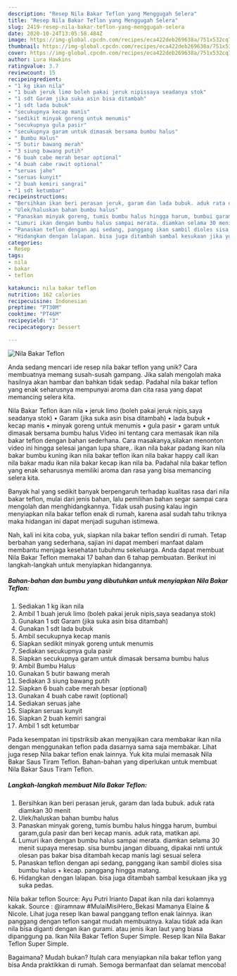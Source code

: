 ```yaml
---
description: "Resep Nila Bakar Teflon yang Menggugah Selera"
title: "Resep Nila Bakar Teflon yang Menggugah Selera"
slug: 2419-resep-nila-bakar-teflon-yang-menggugah-selera
date: 2020-10-24T13:05:58.484Z
image: https://img-global.cpcdn.com/recipes/eca422deb269638a/751x532cq70/nila-bakar-teflon-foto-resep-utama.jpg
thumbnail: https://img-global.cpcdn.com/recipes/eca422deb269638a/751x532cq70/nila-bakar-teflon-foto-resep-utama.jpg
cover: https://img-global.cpcdn.com/recipes/eca422deb269638a/751x532cq70/nila-bakar-teflon-foto-resep-utama.jpg
author: Lura Hawkins
ratingvalue: 3.7
reviewcount: 15
recipeingredient:
- "1 kg ikan nila"
- "1 buah jeruk limo boleh pakai jeruk nipissaya seadanya stok"
- "1 sdt Garam jika suka asin bisa ditambah"
- "1 sdt lada bubuk"
- "secukupnya kecap manis"
- "sedikit minyak goreng untuk menumis"
- "secukupnya gula pasir"
- "secukupnya garam untuk dimasak bersama bumbu halus"
- " Bumbu Halus"
- "5 butir bawang merah"
- "3 siung bawang putih"
- "6 buah cabe merah besar optional"
- "4 buah cabe rawit optional"
- "seruas jahe"
- "seruas kunyit"
- "2 buah kemiri sangrai"
- "1 sdt ketumbar"
recipeinstructions:
- "Bersihkan ikan beri perasan jeruk, garam dan lada bubuk. aduk rata diamkan 30 menit"
- "Ulek/haluskan bahan bumbu halus"
- "Panaskan minyak goreng, tumis bumbu halus hingga harum, bumbui garam,gula pasir dan beri kecap manis. aduk rata, matikan api."
- "Lumuri ikan dengan bumbu halus sampai merata. diamkan selama 30 menit supaya meresap. sisa bumbu jangan dibuang, dipakai nnti untuk olesan pas bakar bisa ditambah kecap manis lagi sesuai selera"
- "Panaskan teflon dengan api sedang, panggang ikan sambil dioles sisa bumbu halus + kecap. panggang hingga matang."
- "Hidangkan dengan lalapan. bisa juga ditambah sambal kesukaan jika yg suka pedas."
categories:
- Resep
tags:
- nila
- bakar
- teflon

katakunci: nila bakar teflon 
nutrition: 162 calories
recipecuisine: Indonesian
preptime: "PT30M"
cooktime: "PT46M"
recipeyield: "3"
recipecategory: Dessert

---
```



![Nila Bakar Teflon](https://img-global.cpcdn.com/recipes/eca422deb269638a/751x532cq70/nila-bakar-teflon-foto-resep-utama.jpg)

Anda sedang mencari ide resep nila bakar teflon yang unik? Cara membuatnya memang susah-susah gampang. Jika salah mengolah maka hasilnya akan hambar dan bahkan tidak sedap. Padahal nila bakar teflon yang enak seharusnya mempunyai aroma dan cita rasa yang dapat memancing selera kita.

Nila Bakar Teflon ikan nila • jeruk limo (boleh pakai jeruk nipis,saya seadanya stok) • Garam (jika suka asin bisa ditambah) • lada bubuk • kecap manis • minyak goreng untuk menumis • gula pasir • garam untuk dimasak bersama bumbu halus Video ini tentang cara memasak ikan nila bakar teflon dengan bahan sederhana. Cara masakanya,silakan menonton video ini hingga selesai jangan lupa share,. ikan nila bakar padang ikan nila bakar bumbu kuning ikan nila bakar teflon ikan nila bakar happy call ikan nila bakar madu ikan nila bakar kecap ikan nila ba. Padahal nila bakar teflon yang enak seharusnya memiliki aroma dan rasa yang bisa memancing selera kita.

Banyak hal yang sedikit banyak berpengaruh terhadap kualitas rasa dari nila bakar teflon, mulai dari jenis bahan, lalu pemilihan bahan segar sampai cara mengolah dan menghidangkannya. Tidak usah pusing kalau ingin menyiapkan nila bakar teflon enak di rumah, karena asal sudah tahu triknya maka hidangan ini dapat menjadi suguhan istimewa.


Nah, kali ini kita coba, yuk, siapkan nila bakar teflon sendiri di rumah. Tetap berbahan yang sederhana, sajian ini dapat memberi manfaat dalam membantu menjaga kesehatan tubuhmu sekeluarga. Anda dapat membuat Nila Bakar Teflon memakai 17 bahan dan 6 tahap pembuatan. Berikut ini langkah-langkah untuk menyiapkan hidangannya.

<!--inarticleads1-->

##### Bahan-bahan dan bumbu yang dibutuhkan untuk menyiapkan Nila Bakar Teflon:

1. Sediakan 1 kg ikan nila
1. Ambil 1 buah jeruk limo (boleh pakai jeruk nipis,saya seadanya stok)
1. Gunakan 1 sdt Garam (jika suka asin bisa ditambah)
1. Gunakan 1 sdt lada bubuk
1. Ambil secukupnya kecap manis
1. Siapkan sedikit minyak goreng untuk menumis
1. Sediakan secukupnya gula pasir
1. Siapkan secukupnya garam untuk dimasak bersama bumbu halus
1. Ambil  Bumbu Halus
1. Gunakan 5 butir bawang merah
1. Sediakan 3 siung bawang putih
1. Siapkan 6 buah cabe merah besar (optional)
1. Gunakan 4 buah cabe rawit (optional)
1. Sediakan seruas jahe
1. Siapkan seruas kunyit
1. Siapkan 2 buah kemiri sangrai
1. Ambil 1 sdt ketumbar


Pada kesempatan ini tipstriksib akan menyajikan cara membakar ikan nila dengan menggunakan teflon pada dasarnya sama saja membakar. Lihat juga resep Nila bakar teflon enak lainnya. Yuk kita mulai memasak Nila Bakar Saus Tiram Teflon. Bahan-bahan yang diperlukan untuk membuat Nila Bakar Saus Tiram Teflon. 

<!--inarticleads2-->

##### Langkah-langkah membuat Nila Bakar Teflon:

1. Bersihkan ikan beri perasan jeruk, garam dan lada bubuk. aduk rata diamkan 30 menit
1. Ulek/haluskan bahan bumbu halus
1. Panaskan minyak goreng, tumis bumbu halus hingga harum, bumbui garam,gula pasir dan beri kecap manis. aduk rata, matikan api.
1. Lumuri ikan dengan bumbu halus sampai merata. diamkan selama 30 menit supaya meresap. sisa bumbu jangan dibuang, dipakai nnti untuk olesan pas bakar bisa ditambah kecap manis lagi sesuai selera
1. Panaskan teflon dengan api sedang, panggang ikan sambil dioles sisa bumbu halus + kecap. panggang hingga matang.
1. Hidangkan dengan lalapan. bisa juga ditambah sambal kesukaan jika yg suka pedas.


Nila bakar teflon Source: Ayu Putri Irianto Dapat ikan nila dari kolamnya kakak. Source : @iramnaw #MulaiMisiHero_Bekasi Mamanya Elaine &amp; Nicole. Lihat juga resep Ikan bawal panggang teflon enak lainnya. ikan panggang dengan teflon sangat mudah membuatnya. kalau tidak ada ikan nila bisa diganti dengan ikan gurami. atau jenis ikan laut yang biasa dipanggung pa. Ikan Nila Bakar Teflon Super Simple. Resep Ikan Nila Bakar Teflon Super Simple. 

Bagaimana? Mudah bukan? Itulah cara menyiapkan nila bakar teflon yang bisa Anda praktikkan di rumah. Semoga bermanfaat dan selamat mencoba!
